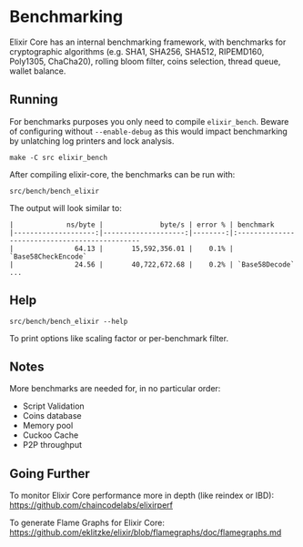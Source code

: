 Benchmarking
============

Elixir Core has an internal benchmarking framework, with benchmarks
for cryptographic algorithms (e.g. SHA1, SHA256, SHA512, RIPEMD160, Poly1305, ChaCha20), rolling bloom filter, coins selection,
thread queue, wallet balance.

Running
---------------------

For benchmarks purposes you only need to compile `elixir_bench`. Beware of configuring without `--enable-debug` as this would impact
benchmarking by unlatching log printers and lock analysis.

    make -C src elixir_bench

After compiling elixir-core, the benchmarks can be run with:

    src/bench/bench_elixir

The output will look similar to:
```
|             ns/byte |              byte/s | error % | benchmark
|--------------------:|--------------------:|--------:|:----------------------------------------------
|               64.13 |       15,592,356.01 |    0.1% | `Base58CheckEncode`
|               24.56 |       40,722,672.68 |    0.2% | `Base58Decode`
...
```

Help
---------------------

    src/bench/bench_elixir --help

To print options like scaling factor or per-benchmark filter.

Notes
---------------------
More benchmarks are needed for, in no particular order:
- Script Validation
- Coins database
- Memory pool
- Cuckoo Cache
- P2P throughput

Going Further
--------------------

To monitor Elixir Core performance more in depth (like reindex or IBD): https://github.com/chaincodelabs/elixirperf

To generate Flame Graphs for Elixir Core: https://github.com/eklitzke/elixir/blob/flamegraphs/doc/flamegraphs.md
